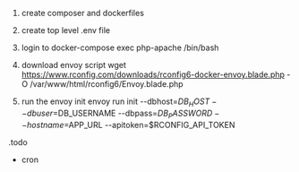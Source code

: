 1. create composer and dockerfiles
2. create top level .env file
3. login to docker-compose exec php-apache /bin/bash
4. download envoy script
   wget https://www.rconfig.com/downloads/rconfig6-docker-envoy.blade.php -O /var/www/html/rconfig6/Envoy.blade.php

5. run the envoy init
   envoy run init --dbhost=$DB_HOST --dbuser=$DB_USERNAME --dbpass=$DB_PASSWORD --hostname=$APP_URL --apitoken=$RCONFIG_API_TOKEN

.todo

- cron

<!-- References:
https://www.twilio.com/blog/get-started-docker-laravel
https://laravel-for-newbie.kejyun.com/en/advanced/scheduling/docker/
https://github.com/mohammadain/laravel-docker-cron/blob/master/Dockerfile -->
